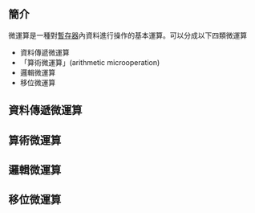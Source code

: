 ## 簡介
微運算是一種對[暫存器](/docs/knowledge-network-database-repository/暫存器.md)內資料進行操作的基本運算。可以分成以下四類微運算

- 資料傳遞微運算
- 「算術微運算」(arithmetic microoperation)
- 邏輯微運算
- 移位微運算

## 資料傳遞微運算

## 算術微運算

## 邏輯微運算

## 移位微運算
